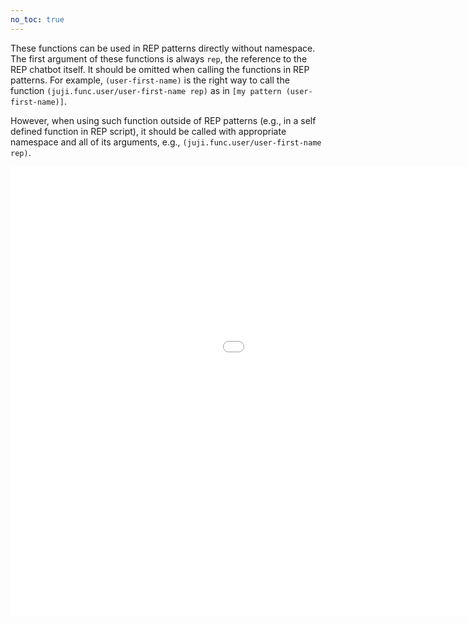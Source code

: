 ```yaml
---
no_toc: true
---
```


These functions can be used in REP patterns directly without namespace. The first argument of these functions is always `rep`, the reference to the REP chatbot itself. It should be omitted when calling the functions in REP patterns. For example, `(user-first-name)` is the right way to call the function `(juji.func.user/user-first-name rep)` as in `[my pattern (user-first-name)]`.

However, when using such function outside of REP patterns (e.g., in a self defined function in REP script), it should be called with appropriate namespace and all of its arguments, e.g., `(juji.func.user/user-first-name rep)`.

<iframe width="1280" height="720" src="../sys-fun/" frameborder="0" allowfullscreen></iframe>

